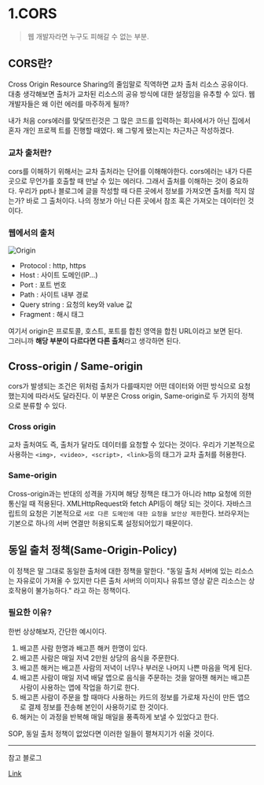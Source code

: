 # 1.CORS
> 웹 개발자라면 누구도 피해갈 수 없는 부분.

## **CORS란?**

Cross Origin Resource Sharing의 줄임말로 직역하면 교차 출처 리소스 공유이다. 
대충 생각해보면 출처가 교차된 리소스의 공유 방식에 대한 설정임을 유추할 수 있다. 웹 개발자들은 왜 이런 에러를 마주하게 될까? 

내가 처음 cors에러를 맞닻뜨린것은 그 많은 코드를 입력하는 회사에서가 아닌 집에서 혼자 개인 프로젝
트를 진행할 때였다. 왜 그렇게 됐는지는 차근차근 작성하겠다.


### 교차 출처란?

cors를 이해하기 위해서는 교차 출처라는 단어를 이해해야한다. cors에러는 내가 다른 곳으로 
무언가를 호출할 때 만날 수 있는 에러다. 그래서 출처를 이해하는 것이 중요하다. 우리가 ppt나 
블로그에 글을 작성할 때 다른 곳에서 정보를 가져오면 출처를 적지 않는가? 바로 그 출처이다. 
나의 정보가 아닌 다른 곳에서 참조 혹은 가져오는 데이터인 것이다. 


### 웹에서의 출처

![Origin](../../../../TIL_Vue/docs/.vuepress/Assets/images/cors/cross_origin_resource.png)

- Protocol : http, https
- Host : 사이트 도메인(IP...)
- Port : 포트 번호
- Path : 사이트 내부 경로
- Query string : 요청의 key와 value 값
- Fragment : 해시 태그

여기서 origin은 프로토콜, 호스트, 포트를 합친 영역을 합친 URL이라고 보면 된다.  
그러니까 **해당 부분이 다르다면 다른 출처**라고 생각하면 된다. 


## Cross-origin / Same-origin
cors가 발생되는 조건은 위처럼 출처가 다를때지만 어떤 데이터와 어떤 방식으로 요청했는지에
따라서도 달라진다. 이 부분은 Cross origin, Same-origin로 두 가지의 정책으로 분류할 수 있다.

### Cross origin
교차 출처여도 즉, 출처가 달라도 데이터를 요청할 수 있다는 것이다. 우리가 기본적으로 사용하는
`<img>, <video>, <script>, <link>`등의 태그가 교차 출처를 허용한다.

### Same-origin
Cross-origin과는 반대의 성격을 가지며 해당 정책은 태그가 아니라 http 요청에 의한 통신일 때 적용된다.
XMLHttpRequest와 fetch API등이 해당 되는 것이다. 자바스크립트의 요청은 기본적으로 `서로 다른 도메인에 대한 요청을
보안상 제한`한다. 브라우저는 기본으로 하나의 서버 연결만 허용되도록 설정되어있기 때문이다. 

## 동일 출처 정책(Same-Origin-Policy)
이 정책은 말 그대로 동일한 출처에 대한 정책을 말한다. "동일 출처 서버에 있는 리소스는 자유로이 가져올 수 있지만
다른 출처 서버의 이미지나 유튜브 영상 같은 리소스는 상호작용이 불가능하다." 라고 하는 정책이다.

### 필요한 이유?
한번 상상해보자, 간단한 예시이다. 
1. 배고픈 사람 한명과 배고픈 해커 한명이 있다. 
2. 배고픈 사람은 매일 저녁 2만원 상당의 음식을 주문한다. 
3. 배고픈 해커는 배고픈 사람의 저녁이 너무나 부러운 나머지 나쁜 마음을 먹게 된다. 
4. 배고픈 사람이 매일 저녁 배달 앱으로 음식을 주문하는 것을 알아챈 해커는 배고픈 사람이 사용하는 앱에 작업을 하기로 한다. 
5. 배고픈 사람이 주문을 할 때마다 사용하는 카드의 정보를 가로채 자신이 만든 앱으로 결제 정보를 전송해 본인이 사용하기로 한 것이다.
6. 해커는 이 과정을 반복해 매일 매일을 풍족하게 보낼 수 있었다고 한다.

SOP, 동일 출처 정책이 없었다면 이러한 일들이 펼쳐지기가 쉬울 것이다. 



---

참고 블로그

[Link](https://inpa.tistory.com/entry/WEB-%F0%9F%93%9A-CORS-%F0%9F%92%AF-%EC%A0%95%EB%A6%AC-%ED%95%B4%EA%B2%B0-%EB%B0%A9%EB%B2%95-%F0%9F%91%8F)